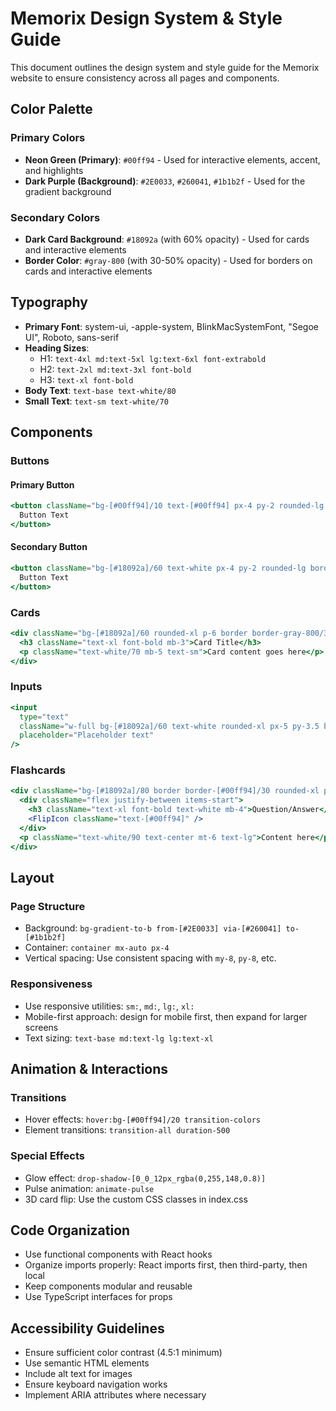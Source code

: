 # Memorix Design System & Style Guide

This document outlines the design system and style guide for the Memorix website to ensure consistency across all pages and components.

## Color Palette

### Primary Colors
- **Neon Green (Primary)**: `#00ff94` - Used for interactive elements, accent, and highlights
- **Dark Purple (Background)**: `#2E0033`, `#260041`, `#1b1b2f` - Used for the gradient background

### Secondary Colors
- **Dark Card Background**: `#18092a` (with 60% opacity) - Used for cards and interactive elements
- **Border Color**: `#gray-800` (with 30-50% opacity) - Used for borders on cards and interactive elements

## Typography

- **Primary Font**: system-ui, -apple-system, BlinkMacSystemFont, "Segoe UI", Roboto, sans-serif
- **Heading Sizes**:
  - H1: `text-4xl md:text-5xl lg:text-6xl font-extrabold`
  - H2: `text-2xl md:text-3xl font-bold`
  - H3: `text-xl font-bold`
- **Body Text**: `text-base text-white/80`
- **Small Text**: `text-sm text-white/70`

## Components

### Buttons

#### Primary Button
```jsx
<button className="bg-[#00ff94]/10 text-[#00ff94] px-4 py-2 rounded-lg hover:bg-[#00ff94]/20 transition-colors border border-[#00ff94]/30">
  Button Text
</button>
```

#### Secondary Button
```jsx
<button className="bg-[#18092a]/60 text-white px-4 py-2 rounded-lg border border-gray-800/30 hover:bg-[#18092a] transition-colors">
  Button Text
</button>
```

### Cards

```jsx
<div className="bg-[#18092a]/60 rounded-xl p-6 border border-gray-800/30 shadow-lg text-white">
  <h3 className="text-xl font-bold mb-3">Card Title</h3>
  <p className="text-white/70 mb-5 text-sm">Card content goes here</p>
</div>
```

### Inputs

```jsx
<input
  type="text"
  className="w-full bg-[#18092a]/60 text-white rounded-xl px-5 py-3.5 border border-gray-800/30 focus:outline-none focus:border-[#00ff94]/50 focus:ring-1 focus:ring-[#00ff94]/30 text-sm shadow-lg"
  placeholder="Placeholder text"
/>
```

### Flashcards

```jsx
<div className="bg-[#18092a]/80 border border-[#00ff94]/30 rounded-xl p-6 shadow-lg">
  <div className="flex justify-between items-start">
    <h3 className="text-xl font-bold text-white mb-4">Question/Answer</h3>
    <FlipIcon className="text-[#00ff94]" />
  </div>
  <p className="text-white/90 text-center mt-6 text-lg">Content here</p>
</div>
```

## Layout

### Page Structure
- Background: `bg-gradient-to-b from-[#2E0033] via-[#260041] to-[#1b1b2f]`
- Container: `container mx-auto px-4`
- Vertical spacing: Use consistent spacing with `my-8`, `py-8`, etc.

### Responsiveness
- Use responsive utilities: `sm:`, `md:`, `lg:`, `xl:`
- Mobile-first approach: design for mobile first, then expand for larger screens
- Text sizing: `text-base md:text-lg lg:text-xl`

## Animation & Interactions

### Transitions
- Hover effects: `hover:bg-[#00ff94]/20 transition-colors`
- Element transitions: `transition-all duration-500`

### Special Effects
- Glow effect: `drop-shadow-[0_0_12px_rgba(0,255,148,0.8)]`
- Pulse animation: `animate-pulse`
- 3D card flip: Use the custom CSS classes in index.css

## Code Organization

- Use functional components with React hooks
- Organize imports properly: React imports first, then third-party, then local
- Keep components modular and reusable
- Use TypeScript interfaces for props

## Accessibility Guidelines

- Ensure sufficient color contrast (4.5:1 minimum)
- Use semantic HTML elements
- Include alt text for images
- Ensure keyboard navigation works
- Implement ARIA attributes where necessary 